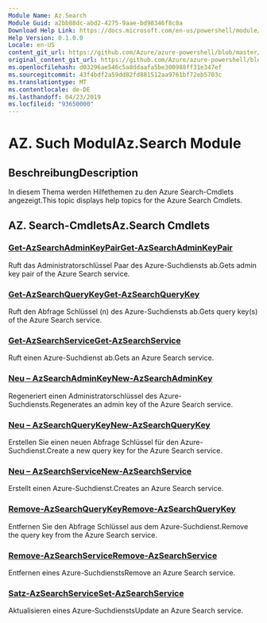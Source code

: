 ```yaml
---
Module Name: Az.Search
Module Guid: a2bb88dc-abd2-4275-9aae-bd98346f8c8a
Download Help Link: https://docs.microsoft.com/en-us/powershell/module/az.search
Help Version: 0.1.0.0
Locale: en-US
content_git_url: https://github.com/Azure/azure-powershell/blob/master/src/Search/Search/help/Az.Search.md
original_content_git_url: https://github.com/Azure/azure-powershell/blob/master/src/Search/Search/help/Az.Search.md
ms.openlocfilehash: d03296ae546c5a8ddaafa5be300988ff31e347ef
ms.sourcegitcommit: 43f4bdf2a59dd82fd881512aa9761bf72eb5703c
ms.translationtype: MT
ms.contentlocale: de-DE
ms.lasthandoff: 04/23/2019
ms.locfileid: "93650000"
---
```

# <span data-ttu-id="52d56-101">AZ. Such Modul</span><span class="sxs-lookup"><span data-stu-id="52d56-101">Az.Search Module</span></span>
## <span data-ttu-id="52d56-102">Beschreibung</span><span class="sxs-lookup"><span data-stu-id="52d56-102">Description</span></span>
<span data-ttu-id="52d56-103">In diesem Thema werden Hilfethemen zu den Azure Search-Cmdlets angezeigt.</span><span class="sxs-lookup"><span data-stu-id="52d56-103">This topic displays help topics for the Azure Search Cmdlets.</span></span>

## <span data-ttu-id="52d56-104">AZ. Search-Cmdlets</span><span class="sxs-lookup"><span data-stu-id="52d56-104">Az.Search Cmdlets</span></span>
### [<span data-ttu-id="52d56-105">Get-AzSearchAdminKeyPair</span><span class="sxs-lookup"><span data-stu-id="52d56-105">Get-AzSearchAdminKeyPair</span></span>](Get-AzSearchAdminKeyPair.md)
<span data-ttu-id="52d56-106">Ruft das Administratorschlüssel Paar des Azure-Suchdiensts ab.</span><span class="sxs-lookup"><span data-stu-id="52d56-106">Gets admin key pair of the Azure Search service.</span></span>

### [<span data-ttu-id="52d56-107">Get-AzSearchQueryKey</span><span class="sxs-lookup"><span data-stu-id="52d56-107">Get-AzSearchQueryKey</span></span>](Get-AzSearchQueryKey.md)
<span data-ttu-id="52d56-108">Ruft den Abfrage Schlüssel (n) des Azure-Suchdiensts ab.</span><span class="sxs-lookup"><span data-stu-id="52d56-108">Gets query key(s) of the Azure Search service.</span></span>

### [<span data-ttu-id="52d56-109">Get-AzSearchService</span><span class="sxs-lookup"><span data-stu-id="52d56-109">Get-AzSearchService</span></span>](Get-AzSearchService.md)
<span data-ttu-id="52d56-110">Ruft einen Azure-Suchdienst ab.</span><span class="sxs-lookup"><span data-stu-id="52d56-110">Gets an Azure Search service.</span></span>

### [<span data-ttu-id="52d56-111">Neu – AzSearchAdminKey</span><span class="sxs-lookup"><span data-stu-id="52d56-111">New-AzSearchAdminKey</span></span>](New-AzSearchAdminKey.md)
<span data-ttu-id="52d56-112">Regeneriert einen Administratorschlüssel des Azure-Suchdiensts.</span><span class="sxs-lookup"><span data-stu-id="52d56-112">Regenerates an admin key of the Azure Search service.</span></span>

### [<span data-ttu-id="52d56-113">Neu – AzSearchQueryKey</span><span class="sxs-lookup"><span data-stu-id="52d56-113">New-AzSearchQueryKey</span></span>](New-AzSearchQueryKey.md)
<span data-ttu-id="52d56-114">Erstellen Sie einen neuen Abfrage Schlüssel für den Azure-Suchdienst.</span><span class="sxs-lookup"><span data-stu-id="52d56-114">Create a new query key for the Azure Search service.</span></span>

### [<span data-ttu-id="52d56-115">Neu – AzSearchService</span><span class="sxs-lookup"><span data-stu-id="52d56-115">New-AzSearchService</span></span>](New-AzSearchService.md)
<span data-ttu-id="52d56-116">Erstellt einen Azure-Suchdienst.</span><span class="sxs-lookup"><span data-stu-id="52d56-116">Creates an Azure Search service.</span></span>

### [<span data-ttu-id="52d56-117">Remove-AzSearchQueryKey</span><span class="sxs-lookup"><span data-stu-id="52d56-117">Remove-AzSearchQueryKey</span></span>](Remove-AzSearchQueryKey.md)
<span data-ttu-id="52d56-118">Entfernen Sie den Abfrage Schlüssel aus dem Azure-Suchdienst.</span><span class="sxs-lookup"><span data-stu-id="52d56-118">Remove the query key from the Azure Search service.</span></span>

### [<span data-ttu-id="52d56-119">Remove-AzSearchService</span><span class="sxs-lookup"><span data-stu-id="52d56-119">Remove-AzSearchService</span></span>](Remove-AzSearchService.md)
<span data-ttu-id="52d56-120">Entfernen eines Azure-Suchdiensts</span><span class="sxs-lookup"><span data-stu-id="52d56-120">Remove an Azure Search service.</span></span>

### [<span data-ttu-id="52d56-121">Satz-AzSearchService</span><span class="sxs-lookup"><span data-stu-id="52d56-121">Set-AzSearchService</span></span>](Set-AzSearchService.md)
<span data-ttu-id="52d56-122">Aktualisieren eines Azure-Suchdiensts</span><span class="sxs-lookup"><span data-stu-id="52d56-122">Update an Azure Search service.</span></span>

